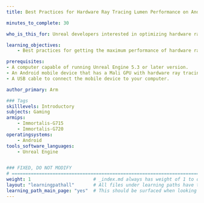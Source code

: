 ```yaml
---
title: Best Practices for Hardware Ray Tracing Lumen Performance on Android Devices

minutes_to_complete: 30

who_is_this_for: Unreal developers interested in optimizing hardware ray tracing with Lumen on Arm devices.

learning_objectives:
    - Best practices for getting the maximum performance of hardware ray tracing on Lumen for Arm devices.

prerequisites:
- A computer capable of running Unreal Engine 5.3 or later version.
- An Android mobile device that has a Mali GPU with hardware ray tracing support.
- A USB cable to connect the mobile device to your computer.

author_primary: Arm

### Tags
skilllevels: Introductory
subjects: Gaming
armips:
    - Immortalis-G715
    - Immortalis-G720
operatingsystems:
    - Android
tools_software_languages:
    - Unreal Engine


### FIXED, DO NOT MODIFY
# ================================================================================
weight: 1                       # _index.md always has weight of 1 to order correctly
layout: "learningpathall"       # All files under learning paths have this same wrapper
learning_path_main_page: "yes"  # This should be surfaced when looking for related content. Only set for _index.md of learning path content.
---
```

